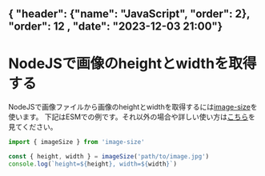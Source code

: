 { "header": {"name": "JavaScript", "order": 2}, "order": 12 , "date": "2023-12-03 21:00"}
---
# NodeJSで画像のheightとwidthを取得する

NodeJSで画像ファイルから画像のheightとwidthを取得するには[image-size](https://github.com/image-size/image-size)を使います。
下記はESMでの例です。それ以外の場合や詳しい使い方は[こちら](https://github.com/image-size/image-size#programmatic-usage)を見てください。

```js
import { imageSize } from 'image-size'

const { height, width } = imageSize('path/to/image.jpg')
console.log(`height=${height}, width=${width}`)
```